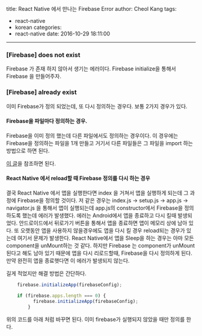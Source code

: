 title: React Native 에서 만나는 Firebase Error
author: Cheol Kang
tags:
  - react-native
  - korean
categories:
  - react-native
date: 2016-10-29 18:11:00
---

### [Firebase] does not exist

Firebase 가 존재 하지 않아서 생기는 에러이다. Firebase initialize을 통해서 Firebase 을 만들어주자.

### [Firebase] already exist

이미 Firebase가 정의 되었는데, 또 다시 정의하는 경우다. 보통 2가지 경우가 있다.

#### Firebase을 파일마다 정의하는 경우.

Firebase을 이미 정의 했는데 다른 파일에서도 정의하는 경우이다. 이 경우에는 Firebase을 정의하는 파일을 1개 만들고 거기서 다른 파일들은 그 파일을 import 하는 방법으로 하면 된다.

[이 글](http://stackoverflow.com/questions/37337080/initialize-firebase-references-in-two-separate-files-in-the-new-api)을 참조하면 된다.

#### React Native 에서 reload할 때 Firebase 정의를 다시 하는 경우

결국 React Native 에서 앱을 실행한다면 index 을 거쳐서 앱을 실행하게 되는데 그 과정에 Firebase을 정의할 것이다. 저 같은 경우는 index.js -> setup.js -> app.js -> navigator.js 을 통해서 앱이 실행되는데 app.js의 constructor에서 Firebase을 정의 하도록 했는데 에러가 발생했다. 에러는 Android에서 앱을 종료하고 다시 킬때 발생되었다. 안드로이드에서 뒤로가기 버튼을 통해서 앱을 종료하면 앱이 메모리 상에 남아 있다. 또 오랫동안 앱을 사용하지 않을경우에도 앱을 다시 킬 경우 reload되는 경우가 있는데 여기서 문제가 발생한다. React Native에서 앱을 Sleep을 하는 경우는 아마 모든 component을 unMount하는 것 같다.  하지만 Firebase 는 component가 unMount 된다고 해도 남아 있기 때문에 앱을 다시 리로드할때, Firebase을 다시 정의하게 된다. 만약 완전히 앱을 종료햇다면 이 에러가 발생되지 않는다.

길게 적었지만 해결 방법은 간단하다. 
```js
    firebase.initializeApp(firebaseConfig);
```
```js
    if (firebase.apps.length === 0) {
          firebase.initializeApp(firebaseConfig);
        }
```
위의 코드를 아래 처럼 바꾸면 된다. 이미 firebase가 실행되지 않았을 때만 정의를 한다. 

